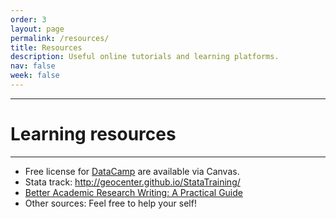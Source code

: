 ```yaml
---
order: 3
layout: page
permalink: /resources/
title: Resources
description: Useful online tutorials and learning platforms.
nav: false
week: false
---
```


---
# Learning resources
---

- Free license for [DataCamp](https://www.datacamp.com) are available via Canvas.
- Stata track: http://geocenter.github.io/StataTraining/
- [Better Academic Research Writing: A Practical Guide](https://maken.wikiwijs.nl/178152/Better_Academic_Research_Writing__A_Practical_Guide#!page-6774160)
- Other sources: Feel free to help your self!